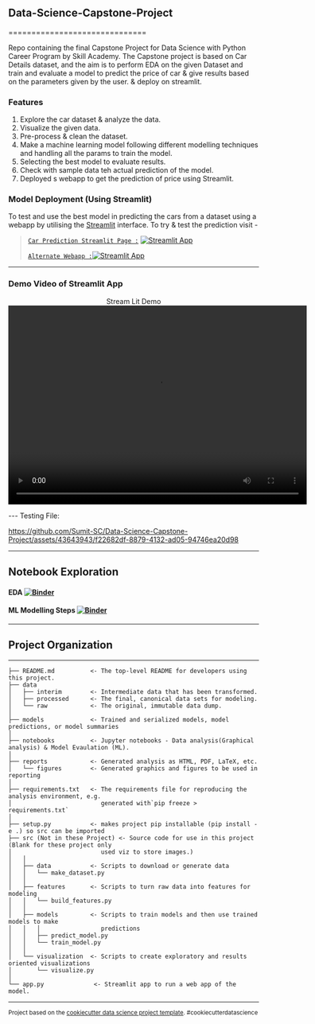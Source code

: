 ## Data-Science-Capstone-Project

==============================

Repo containing the final Capstone Project for Data Science with Python Career Program by Skill Academy. The Capstone project is based on Car Details dataset, and the aim is to perform EDA on the given Dataset and train and evaluate a model to predict the price of car & give results based on the parameters given by the user. & deploy on streamlit.

### Features

1. Explore the car dataset & analyze the data.
2. Visualize the given data.
3. Pre-process & clean the dataset.
4. Make a machine learning model following different modelling techniques and handling all the params to train the model.
5. Selecting the best model to evaluate results.
6. Check with sample data teh actual prediction of the model.
7. Deployed s webapp to get the prediction of price using Streamlit.

### Model Deployment (Using Streamlit)

To test and use the best model in predicting the cars from a dataset using a webapp by utilising the [Streamlit](https://streamlit.io/) interface.
To try & test the prediction visit -

<!-- [Car Prediction Streamlit Page](https://mitsu-ds-capstone-project.streamlit.app/) or
>
> [Alternate WebApp]([![Streamlit App](https://static.streamlit.io/badges/streamlit_badge_black_white.svg)](https://sumit-ml-capstone-project.streamlit.app/))
-->


> <a href="url">`Car Prediction Streamlit Page :`</a> <a href="https://mitsu-ds-capstone-project.streamlit.app/"><img src="https://static.streamlit.io/badges/streamlit_badge_black_white.svg" alt="Streamlit App"></a>
>
> <a href="url">`Alternate Webapp :`</a><a href="https://sumit-ml-capstone-project.streamlit.app/"><img src="https://static.streamlit.io/badges/streamlit_badge_black_white.svg" alt="Streamlit App"></a>

---

### Demo Video of Streamlit App

<p align="center">Stream Lit Demo
<video src="demos/Demo-Video.mp4" width="600" height="400" controls>Streamlit Demo</video>
</p>
---
Testing File:

https://github.com/Sumit-SC/Data-Science-Capstone-Project/assets/43643943/f22682df-8879-4132-ad05-94746ea20d98

---

## Notebook Exploration

#### EDA  [![Binder](https://mybinder.org/badge_logo.svg)](https://mybinder.org/v2/gh/Sumit-SC/Data-Science-Capstone-Project/HEAD?labpath=%2Fnotebooks%2FUsed_Cars_DA%28Graphical%2526Cleaning%29.ipynb)

#### ML Modelling Steps [![Binder](https://mybinder.org/badge_logo.svg)](https://nbviewer.org/github/Sumit-SC/Data-Science-Capstone-Project/blob/main/notebooks/Used_Cars_ML.ipynb)

---

## Project Organization

---

    ├── README.md          <- The top-level README for developers using this project.
    ├── data
    │   ├── interim        <- Intermediate data that has been transformed.
    │   ├── processed      <- The final, canonical data sets for modeling.
    │   └── raw            <- The original, immutable data dump.
    │
    ├── models             <- Trained and serialized models, model predictions, or model summaries
    │
    ├── notebooks          <- Jupyter notebooks - Data analysis(Graphical analysis) & Model Evaulation (ML).
    │
    ├── reports            <- Generated analysis as HTML, PDF, LaTeX, etc.
    │   └── figures        <- Generated graphics and figures to be used in reporting
    │
    ├── requirements.txt   <- The requirements file for reproducing the analysis environment, e.g.
    │                         generated with`pip freeze > requirements.txt`
    │
    ├── setup.py           <- makes project pip installable (pip install -e .) so src can be imported
    ├── src (Not in these Project) <- Source code for use in this project (Blank for these project only
    │                         used viz to store images.)
    │   │
    │   ├── data           <- Scripts to download or generate data
    │   │   └── make_dataset.py
    │   │
    │   ├── features       <- Scripts to turn raw data into features for modeling
    │   │   └── build_features.py
    │   │
    │   ├── models         <- Scripts to train models and then use trained models to make
    │   │   │                 predictions
    │   │   ├── predict_model.py
    │   │   └── train_model.py
    │   │
    │   └── visualization  <- Scripts to create exploratory and results oriented visualizations
    │       └── visualize.py
    │
    └── app.py              <- Streamlit app to run a web app of the model.

---

<p><small>Project based on the <a target="_blank" href="https://drivendata.github.io/cookiecutter-data-science/">cookiecutter data science project template</a>. #cookiecutterdatascience</small></p>
